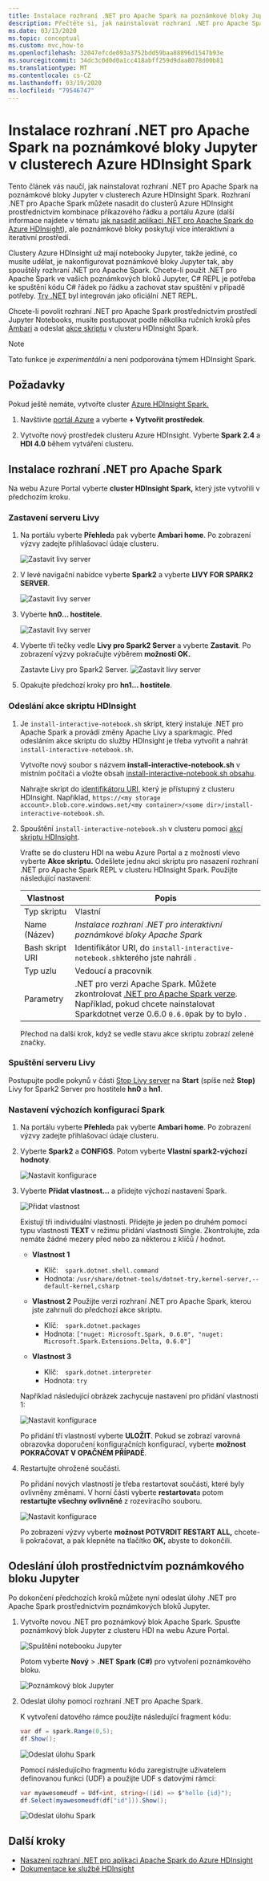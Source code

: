```yaml
---
title: Instalace rozhraní .NET pro Apache Spark na poznámkové bloky Jupyter v clusterech Azure HDInsight Spark
description: Přečtěte si, jak nainstalovat rozhraní .NET pro Apache Spark do poznámkových bloků Jupyter od Azure HDInsight.
ms.date: 03/13/2020
ms.topic: conceptual
ms.custom: mvc,how-to
ms.openlocfilehash: 32047efcde093a3752bdd59baa88896d1547b93e
ms.sourcegitcommit: 34dc3c0d0d0a1cc418abff259d9daa8078d00b81
ms.translationtype: MT
ms.contentlocale: cs-CZ
ms.lasthandoff: 03/19/2020
ms.locfileid: "79546747"
---
```

# <a name="install-net-for-apache-spark-on-jupyter-notebooks-on-azure-hdinsight-spark-clusters"></a>Instalace rozhraní .NET pro Apache Spark na poznámkové bloky Jupyter v clusterech Azure HDInsight Spark

Tento článek vás naučí, jak nainstalovat rozhraní .NET pro Apache Spark na poznámkové bloky Jupyter v clusterech Azure HDInsight Spark. Rozhraní .NET pro Apache Spark můžete nasadit do clusterů Azure HDInsight prostřednictvím kombinace příkazového řádku a portálu Azure (další informace najdete v tématu [jak nasadit aplikaci .NET pro Apache Spark do Azure HDInsight](../tutorials/hdinsight-deployment.md)), ale poznámkové bloky poskytují více interaktivní a iterativní prostředí.

Clustery Azure HDInsight už mají notebooky Jupyter, takže jediné, co musíte udělat, je nakonfigurovat poznámkové bloky Jupyter tak, aby spouštěly rozhraní .NET pro Apache Spark. Chcete-li použít .NET pro Apache Spark ve vašich poznámkových bloků Jupyter, C# REPL je potřeba ke spuštění kódu C# řádek po řádku a zachovat stav spuštění v případě potřeby. [Try .NET](https://github.com/dotnet/try) byl integrován jako oficiální .NET REPL.

Chcete-li povolit rozhraní .NET pro Apache Spark prostřednictvím prostředí Jupyter Notebooks, musíte postupovat podle několika ručních kroků přes [Ambari](https://docs.microsoft.com/azure/hdinsight/hdinsight-hadoop-manage-ambari) a odeslat [akce skriptu](https://docs.microsoft.com/azure/hdinsight/hdinsight-hadoop-customize-cluster-linux) v clusteru HDInsight Spark.

> [!NOTE]
> Tato funkce je *experimentální* a není podporována týmem HDInsight Spark.

## <a name="prerequisites"></a>Požadavky

Pokud ještě nemáte, vytvořte cluster [Azure HDInsight Spark.](https://docs.microsoft.com/azure/hdinsight/spark/apache-spark-jupyter-spark-sql-use-portal#create-an-hdinsight-spark-cluster)

1. Navštivte [portál Azure](https://portal.azure.com) a vyberte **+ Vytvořit prostředek**.

1. Vytvořte nový prostředek clusteru Azure HDInsight. Vyberte **Spark 2.4** a **HDI 4.0** během vytváření clusteru.

## <a name="install-net-for-apache-spark"></a>Instalace rozhraní .NET pro Apache Spark

Na webu Azure Portal vyberte **cluster HDInsight Spark,** který jste vytvořili v předchozím kroku.

### <a name="stop-the-livy-server"></a>Zastavení serveru Livy

1. Na portálu vyberte **Přehled**a pak vyberte **Ambari home**. Po zobrazení výzvy zadejte přihlašovací údaje clusteru.

   ![Zastavit livy server](./media/hdinsight-notebook-installation/select-ambari.png)

2. V levé navigační nabídce vyberte **Spark2** a vyberte **LIVY FOR SPARK2 SERVER**.

   ![Zastavit livy server](./media/hdinsight-notebook-installation/select-livyserver.png)

3. Vyberte **hn0... hostitele**.

   ![Zastavit livy server](./media/hdinsight-notebook-installation/select-host.png)

4. Vyberte tři tečky vedle **Livy pro Spark2 Server** a vyberte **Zastavit**. Po zobrazení výzvy pokračujte výběrem **možnosti OK.**

   Zastavte Livy pro Spark2 Server.
   ![Zastavit livy server](./media/hdinsight-notebook-installation/stop-server.png)

5. Opakujte předchozí kroky pro **hn1... hostitele**.

### <a name="submit-an-hdinsight-script-action"></a>Odeslání akce skriptu HDInsight

1. Je `install-interactive-notebook.sh` skript, který instaluje .NET pro Apache Spark a provádí změny Apache Livy a sparkmagic. Před odesláním akce skriptu do služby HDInsight je třeba vytvořit a nahrát `install-interactive-notebook.sh`.

   Vytvořte nový soubor s názvem **install-interactive-notebook.sh** v místním počítači a vložte obsah [install-interactive-notebook.sh obsahu](https://raw.githubusercontent.com/dotnet/spark/master/deployment/HDI-Spark/Notebooks/install-interactive-notebook.sh).

   Nahrajte skript do [identifikátoru URI,](https://docs.microsoft.com/azure/hdinsight/hdinsight-hadoop-customize-cluster-linux#understand-script-actions) který je přístupný z clusteru HDInsight. Například, `https://<my storage account>.blob.core.windows.net/<my container>/<some dir>/install-interactive-notebook.sh`.

2. Spouštění `install-interactive-notebook.sh` v clusteru pomocí [akcí skriptu HDInsight](https://docs.microsoft.com/azure/hdinsight/hdinsight-hadoop-customize-cluster-linux).

   Vraťte se do clusteru HDI na webu Azure Portal a z možností vlevo vyberte **Akce skriptu.** Odešlete jednu akci skriptu pro nasazení rozhraní .NET pro Apache Spark REPL v clusteru HDInsight Spark. Použijte následující nastavení:

   |Vlastnost  |Popis  |
   |---------|---------|
   | Typ skriptu | Vlastní |
   | Name (Název) | *Instalace rozhraní .NET pro interaktivní poznámkové bloky Apache Spark* |
   | Bash skript URI | Identifikátor URI, do `install-interactive-notebook.sh`kterého jste nahráli . |
   | Typ uzlu| Vedoucí a pracovník |
   | Parametry | .NET pro verzi Apache Spark. Můžete zkontrolovat [.NET pro Apache Spark verze](https://github.com/dotnet/spark/releases). Například, pokud chcete nainstalovat Sparkdotnet verze 0.6.0 `0.6.0`pak by to bylo .

   Přechod na další krok, když se vedle stavu akce skriptu zobrazí zelené značky.

### <a name="start-the-livy-server"></a>Spuštění serveru Livy

Postupujte podle pokynů v části [Stop Livy server](#stop-the-livy-server) na **Start** (spíše než **Stop)** Livy for Spark2 Server pro hostitele **hn0** a **hn1**.

### <a name="set-up-spark-default-configurations"></a>Nastavení výchozích konfigurací Spark

1. Na portálu vyberte **Přehled**a pak vyberte **Ambari home**. Po zobrazení výzvy zadejte přihlašovací údaje clusteru.

2. Vyberte **Spark2** a **CONFIGS**. Potom vyberte **Vlastní spark2-výchozí hodnoty**.

   ![Nastavit konfigurace](./media/hdinsight-notebook-installation/spark-configs.png)

3. Vyberte **Přidat vlastnost...** a přidejte výchozí nastavení Spark.

   ![Přidat vlastnost](./media/hdinsight-notebook-installation/add-property.png)

   Existují tři individuální vlastnosti. Přidejte je jeden po druhém pomocí typu vlastnosti **TEXT** v režimu přidání vlastnosti Single. Zkontrolujte, zda nemáte žádné mezery před nebo za některou z klíčů / hodnot.

   * **Vlastnost 1**
       * Klíč:&ensp;&ensp;`spark.dotnet.shell.command`
       * Hodnota: `/usr/share/dotnet-tools/dotnet-try,kernel-server,--default-kernel,csharp`

   * **Vlastnost 2** Použijte verzi rozhraní .NET pro Apache Spark, kterou jste zahrnuli do předchozí akce skriptu.
       * Klíč:&ensp;&ensp;`spark.dotnet.packages`
       * Hodnota: `["nuget: Microsoft.Spark, 0.6.0", "nuget: Microsoft.Spark.Extensions.Delta, 0.6.0"]`

   * **Vlastnost 3**
       * Klíč:&ensp;&ensp;`spark.dotnet.interpreter`
       * Hodnota: `try`

   Například následující obrázek zachycuje nastavení pro přidání vlastnosti 1:

   ![Nastavit konfigurace](./media/hdinsight-notebook-installation/add-sparkconfig.png)

   Po přidání tří vlastností vyberte **ULOŽIT**. Pokud se zobrazí varovná obrazovka doporučení konfiguračních konfigurací, vyberte **možnost POKRAČOVAT V OPAČNÉM PŘÍPADĚ**.

4. Restartujte ohrožené součásti.

   Po přidání nových vlastností je třeba restartovat součásti, které byly ovlivněny změnami. V horní části vyberte **restartovat**a potom **restartujte všechny ovlivněné** z rozevíracího souboru.

   ![Nastavit konfigurace](./media/hdinsight-notebook-installation/restart-affected.png)

   Po zobrazení výzvy vyberte **možnost POTVRDIT RESTART ALL,** chcete-li pokračovat, a pak klepněte na tlačítko **OK,** abyste to dokončili.

## <a name="submit-jobs-through-a-jupyter-notebook"></a>Odeslání úloh prostřednictvím poznámkového bloku Jupyter

Po dokončení předchozích kroků můžete nyní odeslat úlohy .NET pro Apache Spark prostřednictvím poznámkových bloků Jupyter.

1. Vytvořte novou .NET pro poznámkový blok Apache Spark. Spusťte poznámkový blok Jupyter z clusteru HDI na webu Azure Portal.

   ![Spuštění notebooku Jupyter](./media/hdinsight-notebook-installation/launch-notebook.png)

   Potom vyberte **Nový** > **.NET Spark (C#)** pro vytvoření poznámkového bloku.

   ![Poznámkový blok Jupyter](./media/hdinsight-notebook-installation/create-sparkdotnet-notebook.png)

2. Odeslat úlohy pomocí rozhraní .NET pro Apache Spark.

   K vytvoření datového rámce použijte následující fragment kódu:

   ```csharp
   var df = spark.Range(0,5);
   df.Show();
   ```

   ![Odeslat úlohu Spark](./media/hdinsight-notebook-installation/create-df.png)

   Pomocí následujícího fragmentu kódu zaregistrujte uživatelem definovanou funkci (UDF) a použijte UDF s datovými rámci:

   ```csharp
   var myawesomeudf = Udf<int, string>((id) => $"hello {id}");
   df.Select(myawesomeudf(df["id"])).Show();
   ```

   ![Odeslat úlohu Spark](./media/hdinsight-notebook-installation/run-udf.png)

## <a name="next-steps"></a>Další kroky

* [Nasazení rozhraní .NET pro aplikaci Apache Spark do Azure HDInsight](../tutorials/hdinsight-deployment.md)
* [Dokumentace ke službě HDInsight](https://docs.microsoft.com/azure/hdinsight/)
